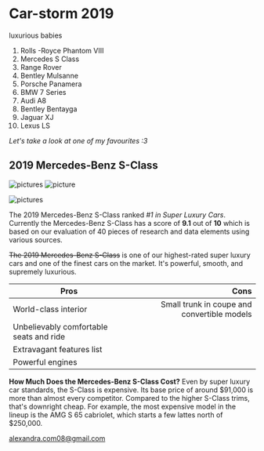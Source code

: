 # Car-storm 2019
luxurious babies

1. Rolls -Royce Phantom VIII
2. Mercedes S Class
3. Range Rover
4. Bentley Mulsanne
5. Porsche Panamera
6. BMW 7 Series
7. Audi A8
8. Bentley Bentayga
9. Jaguar XJ
10. Lexus LS

*Let's take a look at one of my favourites :3* 

## 2019 Mercedes-Benz S-Class 
![pictures](https://github.com/Mercedes-Inglesias/car-storm/raw/master/www.pinterest.com/pin/614037730426114349/image.png)
![picture](https://www.pinterest.com/pin/614037730426114349/) 
 
![pictures](https://github.com/Mercedes-Inglesias/car-storm/raw/master/www.pinterest.com/pin/614037730426114349/image.png)


The 2019 Mercedes-Benz S-Class ranked *#1 in Super Luxury Cars*. Currently the Mercedes-Benz S-Class has a score of __9.1__ out of __10__ which is based on our evaluation of 40 pieces of research and data elements using various sources.

~~The 2019 Mercedes-Benz S-Class~~ is one of our highest-rated super luxury cars and one of the finest cars on the market. It's powerful, smooth, and supremely luxurious.

Pros|Cons
---|---:
World-class interior|Small trunk in coupe and convertible models
Unbelievably comfortable seats and ride|
Extravagant features list|
Powerful engines|

__How Much Does the Mercedes-Benz S-Class Cost?__
Even by super luxury car standards, the S-Class is expensive. Its base price of around $91,000 is more than almost every competitor. Compared to the higher S-Class trims, that's downright cheap. For example, the most expensive model in the lineup is the AMG S 65 cabriolet, which starts a few lattes north of $250,000.

alexandra.com08@gmail.com
